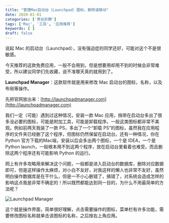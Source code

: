 ```yaml
---
title: "管理Mac启动台（Launchpad）图标，删除或移动"
date: 2020-01-01
categories: ['贵在折腾']
tags: ['Mac', '工具', '应用推荐']
keywords: [ ]
draft: false
---
```


说起 Mac 的启动台（Launchpad），没有强迫症的同学还好，可能对这个不是很敏感。

今天推荐的这款免费应用，一般不会用到，但是想要用却用不到的时候会非常难受，所以建议同学们先收藏，说不准哪天真的就用到了。

**Launchpad Manager**：这款软件就是用来修改 Mac 启动台的图标，名称，以及布局等操作。

先把官网放出来：[http://launchpadmanager.com](http://launchpadmanager.com)

我们一定（可能）遇到过这种情况，安装一款 Mac 应用，捎带在启动台多出了很多没必要的图标，可能是附加工具，可能是卸载程序。一般这类图标都非常不美观。例如前两天我装了一款 PS，多出了一个“卸载 PS”的图标，虽然我在应用程序的文件夹已经删了这个程序，但图标仍然保留在启动台。还有一种情况，你在 Python 官方下载的Mac端，安装以后会多出两个图标，一个是 IDEA，一个是 Python launch，一般根本用不到这两个程序，放在启动台里看着也难受。而且删除这两个程序还有可能影响 Python 的运行。

网上有许多攻略用来解决这个问题，一般都是进入启动台的数据库，删除对应数据即可，但是这样操作太麻烦，对小白不友好，对我这样的懒人也非常不友好，虽然明白操作数据库是在干什么，但是一不小心删错了，搞错了，对系统会造成怎样的影响这点我是非常不确定的！所以既然都能达到同一目的，为什么不用最简单的方法呢？

![Launchpad Manager](https://i.loli.net/2020/01/01/iDIBZ5su6FHCN2P.png)

这个就是操作界面，简单很好理解，点击需要操作的图标，菜单栏有许多功能，需要修改图标名称就单击该图标的名称，之后按右上角应用。